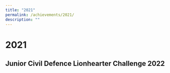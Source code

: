 ```yaml
---
title: "2021"
permalink: /achievements/2021/
description: ""
---
```

# 2021

Junior Civil Defence Lionhearter Challenge 2022 
------------------------------------------------